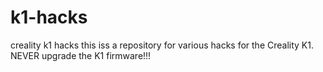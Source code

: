 # k1-hacks
creality k1 hacks
this iss a repository for various hacks for the Creality K1.  NEVER upgrade the K1 firmware!!!
